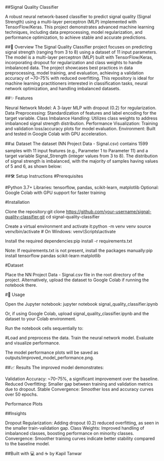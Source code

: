 ##Signal Quality Classifier

A robust neural network-based classifier to predict signal quality (Signal Strength) using a multi-layer perceptron (MLP) implemented with TensorFlow/Keras. This project demonstrates advanced machine learning techniques, including data preprocessing, model regularization, and performance optimization, to achieve stable and accurate predictions.

##📖 Overview
The Signal Quality Classifier project focuses on predicting signal strength (ranging from 3 to 8) using a dataset of 11 input parameters. The model is a multi-layer perceptron (MLP) built with TensorFlow/Keras, incorporating dropout for regularization and class weights to handle imbalanced data. The project showcases best practices in data preprocessing, model training, and evaluation, achieving a validation accuracy of ~70–75% with reduced overfitting.
This repository is ideal for machine learning practitioners interested in classification tasks, neural network optimization, and handling imbalanced datasets.

##✨ Features

Neural Network Model: A 3-layer MLP with dropout (0.2) for regularization.
Data Preprocessing: Standardization of features and label encoding for the target variable.
Class Imbalance Handling: Utilizes class weights to address imbalanced signal strength distribution.
Performance Visualization: Training and validation loss/accuracy plots for model evaluation.
Environment: Built and tested in Google Colab with GPU acceleration.


##📊 Dataset
The dataset (NN Project Data - Signal.csv) contains 1599 samples with 11 input features (e.g., Parameter 1 to Parameter 11) and a target variable Signal_Strength (integer values from 3 to 8). The distribution of signal strength is imbalanced, with the majority of samples having values of 5 and 6, as shown below:


##🛠️ Setup Instructions
#Prerequisites

#Python 3.7+
Libraries: tensorflow, pandas, scikit-learn, matplotlib
Optional: Google Colab with GPU support for faster training

#Installation

Clone the repository:git clone https://github.com/your-username/signal-quality-classifier.git
cd signal-quality-classifier


Create a virtual environment and activate it:python -m venv venv
source venv/bin/activate  # On Windows: venv\Scripts\activate


Install the required dependencies:pip install -r requirements.txt

Note: If requirements.txt is not present, install the packages manually:pip install tensorflow pandas scikit-learn matplotlib



#Dataset

Place the NN Project Data - Signal.csv file in the root directory of the project.
Alternatively, upload the dataset to Google Colab if running the notebook there.


#🚀 Usage

Open the Jupyter notebook:
jupyter notebook signal_quality_classifier.ipynb

Or, if using Google Colab, upload signal_quality_classifier.ipynb and the dataset to your Colab environment.

Run the notebook cells sequentially to:

#Load and preprocess the data.
Train the neural network model.
Evaluate and visualize performance.


The model performance plots will be saved as outputs/improved_model_performance.png.



##📈 Results
The improved model demonstrates:

Validation Accuracy: ~70–75%, a significant improvement over the baseline.
Reduced Overfitting: Smaller gap between training and validation metrics due to dropout.
Stable Convergence: Smoother loss and accuracy curves over 50 epochs.

Performance Plots

##Insights

Dropout Regularization: Adding dropout (0.2) reduced overfitting, as seen in the smaller train-validation gap.
Class Weights: Improved handling of imbalanced classes, boosting performance on minority classes.
Convergence: Smoother training curves indicate better stability compared to the baseline model.



##Built with 💻 and ☕ by Kapil Tanwar
